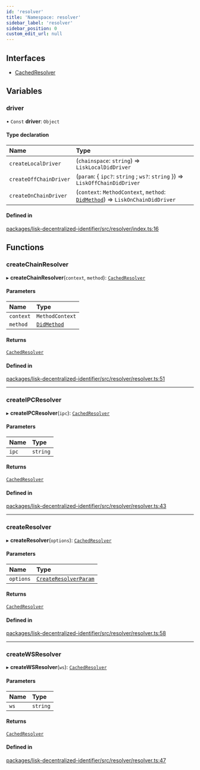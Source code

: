 ```yaml
---
id: 'resolver'
title: 'Namespace: resolver'
sidebar_label: 'resolver'
sidebar_position: 0
custom_edit_url: null
---
```


## Interfaces

- [CachedResolver](../interfaces/resolver.CachedResolver.md)

## Variables

### driver

• `Const` **driver**: `Object`

#### Type declaration

| Name                   | Type                                                                                                        |
| :--------------------- | :---------------------------------------------------------------------------------------------------------- |
| `createLocalDriver`    | (`chainspace`: `string`) => `LiskLocalDidDriver`                                                            |
| `createOffChainDriver` | (`param`: { `ipc?`: `string` ; `ws?`: `string` }) => `LiskOffChainDidDriver`                                |
| `createOnChainDriver`  | (`context`: `MethodContext`, `method`: [`DidMethod`](../interfaces/DidMethod.md)) => `LiskOnChainDidDriver` |

#### Defined in

[packages/lisk-decentralized-identifier/src/resolver/index.ts:16](https://github.com/aldhosutra/lisk-did/blob/dd73109/packages/lisk-decentralized-identifier/src/resolver/index.ts#L16)

## Functions

### createChainResolver

▸ **createChainResolver**(`context`, `method`): [`CachedResolver`](../interfaces/resolver.CachedResolver.md)

#### Parameters

| Name      | Type                                      |
| :-------- | :---------------------------------------- |
| `context` | `MethodContext`                           |
| `method`  | [`DidMethod`](../interfaces/DidMethod.md) |

#### Returns

[`CachedResolver`](../interfaces/resolver.CachedResolver.md)

#### Defined in

[packages/lisk-decentralized-identifier/src/resolver/resolver.ts:51](https://github.com/aldhosutra/lisk-did/blob/dd73109/packages/lisk-decentralized-identifier/src/resolver/resolver.ts#L51)

---

### createIPCResolver

▸ **createIPCResolver**(`ipc`): [`CachedResolver`](../interfaces/resolver.CachedResolver.md)

#### Parameters

| Name  | Type     |
| :---- | :------- |
| `ipc` | `string` |

#### Returns

[`CachedResolver`](../interfaces/resolver.CachedResolver.md)

#### Defined in

[packages/lisk-decentralized-identifier/src/resolver/resolver.ts:43](https://github.com/aldhosutra/lisk-did/blob/dd73109/packages/lisk-decentralized-identifier/src/resolver/resolver.ts#L43)

---

### createResolver

▸ **createResolver**(`options`): [`CachedResolver`](../interfaces/resolver.CachedResolver.md)

#### Parameters

| Name      | Type                                                       |
| :-------- | :--------------------------------------------------------- |
| `options` | [`CreateResolverParam`](../modules.md#createresolverparam) |

#### Returns

[`CachedResolver`](../interfaces/resolver.CachedResolver.md)

#### Defined in

[packages/lisk-decentralized-identifier/src/resolver/resolver.ts:58](https://github.com/aldhosutra/lisk-did/blob/dd73109/packages/lisk-decentralized-identifier/src/resolver/resolver.ts#L58)

---

### createWSResolver

▸ **createWSResolver**(`ws`): [`CachedResolver`](../interfaces/resolver.CachedResolver.md)

#### Parameters

| Name | Type     |
| :--- | :------- |
| `ws` | `string` |

#### Returns

[`CachedResolver`](../interfaces/resolver.CachedResolver.md)

#### Defined in

[packages/lisk-decentralized-identifier/src/resolver/resolver.ts:47](https://github.com/aldhosutra/lisk-did/blob/dd73109/packages/lisk-decentralized-identifier/src/resolver/resolver.ts#L47)
